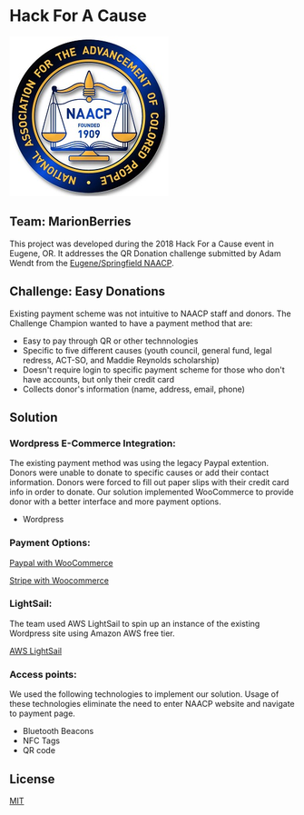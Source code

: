 # Hack For A Cause

![freedome logo](assets/FREEDOM_FUND.jpg)

## Team: MarionBerries

This project was developed during the 2018 Hack For a Cause event in Eugene, OR. It addresses the QR Donation challenge submitted by Adam Wendt from the [Eugene/Springfield NAACP](http://naacplanecounty.org/).


## Challenge: Easy Donations

Existing payment scheme was not intuitive to NAACP staff and donors. The Challenge Champion wanted to have a payment method that are:

- Easy to pay through QR or other technnologies
- Specific to five different causes (youth council, general fund, legal redress, ACT-SO, and Maddie Reynolds scholarship)
- Doesn't require login to specific payment scheme for those who don't have accounts, but only their credit card
- Collects donor's information (name, address, email, phone)


## Solution

### Wordpress E-Commerce Integration:

The existing payment method was using the legacy Paypal extention. Donors were unable to donate to specific causes or add their contact information. Donors were forced to fill out paper slips with their credit card info in order to donate. Our solution implemented WooCommerce to provide donor with a better interface and more payment options.

- Wordpress

### Payment Options:

[Paypal with WooCommerce](https://docs.woocommerce.com/document/paypal-standard/)

[Stripe with Woocommerce](https://woocommerce.com/products/stripe/)

### LightSail:

The team used AWS LightSail to spin up an instance of the existing Wordpress site using Amazon AWS free tier.

[AWS LightSail](https://aws.amazon.com/lightsail/)


### Access points:

We used the following technologies to implement our solution. Usage of these technologies eliminate the need to enter NAACP website and navigate to payment page.

- Bluetooth Beacons
- NFC Tags
- QR code



## License

[MIT](https://github.com/Hack4Eugene/qr-donation-by-marionberries/blob/master/LICENSE)
